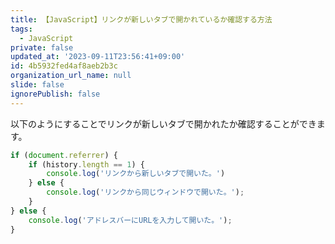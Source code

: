 ```yaml
---
title: 【JavaScript】リンクが新しいタブで開かれているか確認する方法
tags:
  - JavaScript
private: false
updated_at: '2023-09-11T23:56:41+09:00'
id: 4b5932fed4af8aeb2b3c
organization_url_name: null
slide: false
ignorePublish: false
---
```

以下のようにすることでリンクが新しいタブで開かれたか確認することができます。

```javascript
if (document.referrer) {
    if (history.length == 1) {
        console.log('リンクから新しいタブで開いた。')
    } else {
        console.log('リンクから同じウィンドウで開いた。');
    }
} else {
    console.log('アドレスバーにURLを入力して開いた。');
}
```
